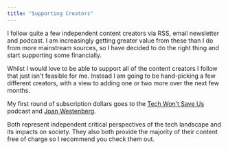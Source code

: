 ```yaml
---
title: "Supporting Creators"
---
```


I follow quite a few independent content creators via RSS, email newsletter and podcast. I am increasingly getting greater value from these than I do from more mainstream sources, so I have decided to do the right thing and start supporting some financially.

Whilst I would love to be able to support all of the content creators I follow that just isn't feasible for me. Instead I am going to be hand-picking a few different creators, with a view to adding one or two more over the next few months.

My first round of subscription dollars goes to the [Tech Won’t Save Us](https://patreon.com/techwontsaveus) podcast and [Joan Westenberg](https://www.joanwestenberg.com).

Both represent independent critical perspectives of the tech landscape and its impacts on society. They also both provide the majority of their content free of charge so I recommend you check them out.